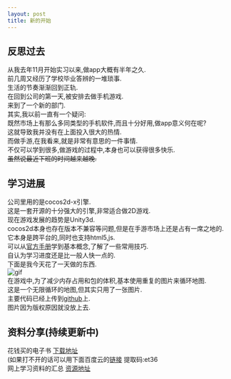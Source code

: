 ```yaml
---
layout: post
title: 新的开始
---
```

## 反思过去
  从我去年11月开始实习以来,做app大概有半年之久.  
  前几周又经历了学校毕业答辨的一堆琐事.  
  生活的节奏渐渐回到正轨.  
  在回到公司的第一天,被安排去做手机游戏.  
  来到了一个新的部门.  
  其实,我以前一直有一个疑问:  
  既然市场上有那么多同类型的手机软件,而且十分好用,做app意义何在呢?  
  这就导致我并没有在上面投入很大的热情.  
  而做手游,在我看来,就是非常有意思的一件事情.  
  不仅可以学到很多,做游戏的过程中,本身也可以获得很多快乐.  
  ~~虽然说最近下班的时间越来越晚.~~
## 学习进展
  公司里用的是cocos2d-x引擎.  
  这是一套开源的十分强大的引擎,非常适合做2D游戏.  
  现在游戏发展的趋势是Unity3d.  
  cocos2d本身也存在版本不兼容等问题,但是在手游市场上还是占有一席之地的.  
  它本身是跨平台的,同时也支持html5,js.  
  可以从[官方手册](https://docs.cocos2d-x.org/cocos2d-x/zh/)学到基本概念,了解了一些常用技巧.  
  自认为学习进度还是比一般人快一点的.    
  下面是我今天花了一天做的东西.  
  ![gif](/images/circle.gif)  
  在游戏中,为了减少内存占用和包的体积,基本使用重复的图片来循环地图.  
  这是一个无限循环的地图,但其实只用了一张图片.  
  主要代码已经上传到[github](https://github.com/zzhwaxy/ScrollMap)上.  
  图片因为版权原因就没放上去.  
## 资料分享(持续更新中)
  
  花钱买的电子书      [下载地址](https://github.com/zzhwaxy/zzhwaxy.github.io/raw/master/pdf/cocosguide.pdf)  
  (如果打不开的话可以用下面百度云的[链接](https://pan.baidu.com/s/1eGDCnQMHM8MulVMnH_O5Hw )  提取码:et36  
  网上学习资料的汇总     [资源地址](https://www.cnblogs.com/zilongshanren/archive/2012/02/17/2356516.html)  
   
  
  
  
